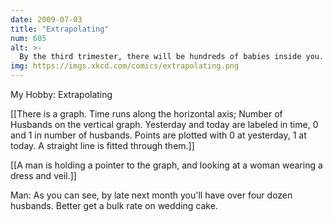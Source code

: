 ```yaml
---
date: 2009-07-03
title: "Extrapolating"
num: 605
alt: >-
  By the third trimester, there will be hundreds of babies inside you.
img: https://imgs.xkcd.com/comics/extrapolating.png
---
```

My Hobby: Extrapolating

[[There is a graph.  Time runs along the horizontal axis; Number of Husbands on the vertical graph.  Yesterday and today are labeled in time, 0 and 1 in number of husbands.  Points are plotted with 0 at yesterday, 1 at today.  A straight line is fitted through them.]]

[[A man is holding a pointer to the graph, and looking at a woman wearing a dress and veil.]]

Man: As you can see, by late next month you'll have over four dozen husbands. Better get a bulk rate on wedding cake.

